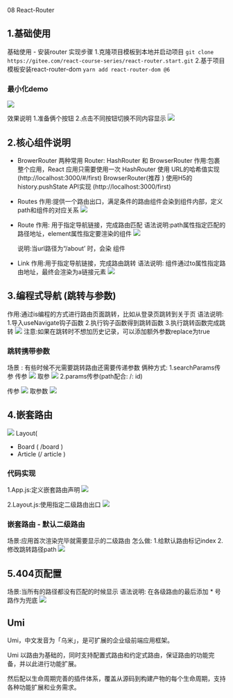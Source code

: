 08 React-Router
## 1.基础使用

基础使用 - 安装router
实现步骤
1.克隆项目模板到本地并启动项目
`git clone https://gitee.com/react-course-series/react-router.start.git`
2.基于项目模板安装react-router-dom
`yarn add react-router-dom @6`
### 最小化demo

![](Pasted%20image%2020231002213230.png)

效果说明
1.准备俩个按钮
2.点击不同按钮切换不同内容显示
![](Pasted%20image%2020231002213252.png)
## 2.核心组件说明
- BrowerRouter
    两种常用 Router: HashRouter 和 BrowserRouter
    作用:包裹整个应用，React 应用只需要使用一次
    HashRouter
    使用 URL的哈希值实现 (http://localhost:3000/#/first)
    BrowserRouter(推荐 )
    使用H5的 history.pushState API实现 (http://localhost:3000/first)
- Routes
    作用:提供一个路由出口，满足条件的路由组件会染到组件内部，定义path和组件的对应关系
![](Pasted%20image%2020231002213646.png)
- Route
    作用: 用于指定导航链接，完成路由匹配
    语法说明:path属性指定匹配的路径地址，element属性指定要渲染的组件
![](Pasted%20image%2020231002213812.png)

    说明:当url路径为“/about’ 时，会染<About/> 组件

- Link
    作用:用于指定导航链接，完成路由跳转
    语法说明: 组件通过to属性指定路由地址，最终会渲染为a链接元素
![](Pasted%20image%2020231002213619.png)

## 3.编程式导航 (跳转与参数)
作用:通过is编程的方式进行路由页面跳转，比如从登录页跳转到关于页
语法说明:
1.导入useNavigate钩子函数
2.执行钩子函数得到跳转函数
3.执行跳转函数完成跳转
![](Pasted%20image%2020231002213915.png)
注意:如果在跳转时不想加历史记录，可以添加额外参数replace为true

### 跳转携带参数
场景 : 有些时候不光需要跳转路由还需要传递参数
俩种方式:
1.searchParams传参
传参
![](Pasted%20image%2020231002214037.png)
取参
![](Pasted%20image%2020231002214043.png)
2.params传参(path配合: /: id)

传参
![](Pasted%20image%2020231002214110.png)
取参数
![](Pasted%20image%2020231002214115.png)

## 4.嵌套路由
![](Pasted%20image%2020231002214131.png)
Layout(
- Board ( /board )
- Article (/ article )
### 代码实现
1.App.js:定义嵌套路由声明
![](Pasted%20image%2020231002214211.png)

2.Layout.js:使用<Outlet />指定二级路由出口
![](Pasted%20image%2020231002214230.png)
### 嵌套路由 - 默认二级路由
场景:应用首次渲染完毕就需要显示的二级路由
怎么做: 1.给默认路由标记index 2.修改跳转路径path
![](Pasted%20image%2020231002214317.png)

## 5.404页配置
场景:当所有的路径都没有匹配的时候显示
语法说明: 在各级路由的最后添加 * 号路作为兜底
![](Pasted%20image%2020231002214350.png)

## Umi

Umi，中文发音为「乌米」，是可扩展的企业级前端应用框架。

Umi 以路由为基础的，同时支持配置式路由和约定式路由，保证路由的功能完备，并以此进行功能扩展。

然后配以生命周期完善的插件体系，覆盖从源码到构建产物的每个生命周期，支持各种功能扩展和业务需求。